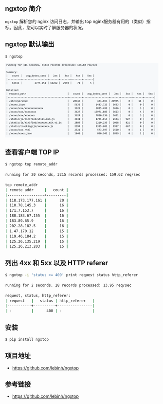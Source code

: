 ## ngxtop 简介

`ngxtop` 解析您的 nginx 访问日志，并输出 top nginx服务器有用的（类似）指标。因此，您可以实时了解服务器的状况。

## ngxtop 默认输出

```bash
$ ngxtop
```
![](/img/ngtop-1.png)

## 查看客户端 TOP IP
```bash
$ ngxtop top remote_addr

running for 20 seconds, 3215 records processed: 159.62 req/sec

top remote_addr
| remote_addr     |   count |
|-----------------+---------|
| 118.173.177.161 |      20 |
| 110.78.145.3    |      16 |
| 171.7.153.7     |      16 |
| 180.183.67.155  |      16 |
| 183.89.65.9     |      16 |
| 202.28.182.5    |      16 |
| 1.47.170.12     |      15 |
| 119.46.184.2    |      15 |
| 125.26.135.219  |      15 |
| 125.26.213.203  |      15 |
```

## 列出 4xx 和 5xx 以及 HTTP referer
```bash
$ ngxtop -i 'status >= 400' print request status http_referer

running for 2 seconds, 28 records processed: 13.95 req/sec

request, status, http_referer:
| request   |   status | http_referer   |
|-----------+----------+----------------|
| -         |      400 | -              |
```

## 安装
```bash
$ pip install ngxtop
```

## 项目地址
- https://github.com/lebinh/ngxtop

## 参考链接
- https://github.com/lebinh/ngxtop